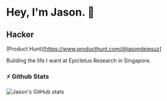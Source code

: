 <!--
**JasonDeJesuz/JasonDeJesuz** is a ✨ _special_ ✨ repository because its `README.md` (this file) appears on your GitHub profile.

Here are some ideas to get you started:

- 🔭 I’m currently working on ...
- 🌱 I’m currently learning ...
- 👯 I’m looking to collaborate on ...
- 🤔 I’m looking for help with ...
- 💬 Ask me about ...
- 📫 How to reach me: ...
- 😄 Pronouns: ...
- ⚡ Fun fact: ...
-->

# Hey, I'm Jason. 👋

## Hacker

(Product Hunt)[https://www.producthunt.com/@jasondejesuz]

Building the life I want at Epictetus Research in Singapore.

### ⚡️ Github Stats

![Jason's GitHub stats](https://my-github-stats-umber.vercel.app/api?username=jasondejesuz&count_private=true&theme=radical&show_icons=true)
